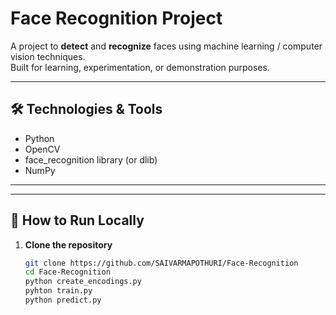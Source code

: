 # Face Recognition Project

A project to **detect** and **recognize** faces using machine learning / computer vision techniques.  
Built for learning, experimentation, or demonstration purposes.

---

## 🛠 Technologies & Tools

- Python  
- OpenCV  
- face_recognition library (or dlib)  
- NumPy  
---


---

## 🚀 How to Run Locally

1. **Clone the repository**  
   ```bash
   git clone https://github.com/SAIVARMAPOTHURI/Face-Recognition
   cd Face-Recognition
   python create_encodings.py
   pyhton train.py
   python predict.py
